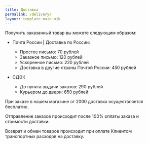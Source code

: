 ```yaml
---
title: Доставка
permalink: /delivery/
layout: template_main.njk
---
```

Получить заказанный товар вы можете следующим образом:

* Почта России | Доставка по России: 
  * Простое письмо: 70 рублей 
  * Заказное письмо: 120 рублей
  * Ускоренное письмо: 220 рублей
  * Доставка в другие страны Почтой России: 450 рублей

* СДЭК
  * До пункта выдачи заказов: 290 рублей
  * Курьером до двери: 650 рублей

При заказе в нашем магазине от 2000 доставка осуществляется бесплатно.

Отправление заказов происходит после 100% оплаты заказа и стоимости доставки.

Возврат и обмен товаров происходит при оплате Клиентом транспортных расходов на доставку.